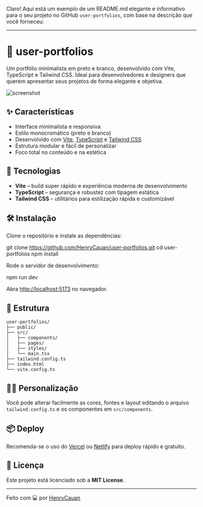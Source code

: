 Claro! Aqui está um exemplo de um README.md elegante e informativo para o seu projeto no GitHub `user-portfolios`, com base na descrição que você forneceu:

---

# 🖤 user-portfolios

Um portfólio minimalista em preto e branco, desenvolvido com Vite, TypeScript e Tailwind CSS. Ideal para desenvolvedores e designers que querem apresentar seus projetos de forma elegante e objetiva.

![screenshot](./screenshot.png)

## ✨ Características

- Interface minimalista e responsiva
- Estilo monocromático (preto e branco)
- Desenvolvido com [Vite](https://vitejs.dev/), [TypeScript](https://www.typescriptlang.org/) e [Tailwind CSS](https://tailwindcss.com/)
- Estrutura modular e fácil de personalizar
- Foco total no conteúdo e na estética

## 🚀 Tecnologias

- **Vite** – build super rápido e experiência moderna de desenvolvimento
- **TypeScript** – segurança e robustez com tipagem estática
- **Tailwind CSS** – utilitários para estilização rápida e customizável

## 🛠️ Instalação

Clone o repositório e instale as dependências:


git clone https://github.com/HenryCauan/user-portfolios.git
cd user-portfolios
npm install


Rode o servidor de desenvolvimento:


npm run dev


Abra [http://localhost:5173](http://localhost:5173) no navegador.

## 🧱 Estrutura

```
user-portfolios/
├── public/
├── src/
│   ├── components/
│   ├── pages/
│   ├── styles/
│   └── main.tsx
├── tailwind.config.ts
├── index.html
└── vite.config.ts
```

## 🧑‍🎨 Personalização

Você pode alterar facilmente as cores, fontes e layout editando o arquivo `tailwind.config.ts` e os componentes em `src/components`.

## 📦 Deploy

Recomenda-se o uso do [Vercel](https://vercel.com/) ou [Netlify](https://netlify.com/) para deploy rápido e gratuito.

## 📄 Licença

Este projeto está licenciado sob a **MIT License**.

---

Feito com 💻 por [HenryCauan](https://github.com/HenryCauan)

